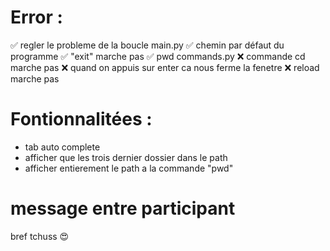 # Error :
✅ regler le probleme de la boucle main.py
✅ chemin par défaut du programme
✅ "exit" marche pas
✅ pwd commands.py
❌ commande cd marche pas
❌ quand on appuis sur enter ca nous ferme la fenetre
❌ reload marche pas



# Fontionnalitées :
- tab auto complete
- afficher que les trois dernier dossier dans le path
- afficher entierement le path a la commande "pwd"

# message entre participant
bref tchuss 😍
